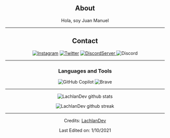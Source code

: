 <div align="center">
  
## About
Hola, soy Juan Manuel 

-------------------

## Contact
<a href="https://www.instagram.com/LachlanDev/">![Instagram](https://img.shields.io/badge/LachlanDev-%23E4405F.svg?style=for-the-badge&logo=Instagram&logoColor=white)</a> <a href="https://twitter.com/LachlanDev">![Twitter](https://img.shields.io/badge/LachlanDev-%231DA1F2.svg?style=for-the-badge&logo=Twitter&logoColor=white)</a> <a href="https://discord.com/invite/w7B5nKB">![DiscordServer](https://img.shields.io/discord/587842272167723028?label=Discord%20Server&logo=Discord&colorB=5865F2&style=for-the-badge&logoColor=white)
</a> ![Discord](https://img.shields.io/badge/LachlanDev%238014-%237289DA.svg?style=for-the-badge&logo=discord&logoColor=white)

-------------------

### Languages and Tools  
![GitHub Copilot](https://img.shields.io/badge/github_copilot-8957E5?style=for-the-badge&logo=github-copilot&logoColor=white)
![Brave](https://img.shields.io/badge/Brave-FB542B?style=for-the-badge&logo=Brave&logoColor=white)
  
-------------------
  
![LachlanDev github stats](https://github-readme-stats.vercel.app/api?username=LachlanDev&show_icons=true&theme=radical&count_private=true&include_all_commits=true)

![LachlanDev github streak](https://github-readme-streak-stats.herokuapp.com/?user=LachlanDev&theme=radical&include_all_commits=true&count_private=true)

 <div>

-----
Credits: [LachlanDev](https://github.com/LachlanDev)

Last Edited on: 1/10/2021
